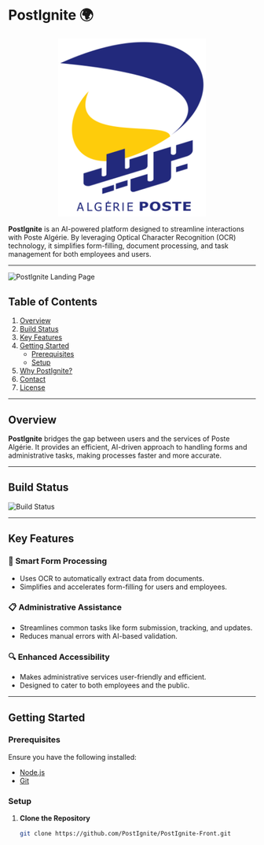 # PostIgnite 🌍

<div align="center">
  <img src="public/img/icons/AlgeriePoste.svg" alt="PostIgnite Logo" width="300"/>
</div>

**PostIgnite** is an AI-powered platform designed to streamline interactions with Poste Algérie. By leveraging Optical Character Recognition (OCR) technology, it simplifies form-filling, document processing, and task management for both employees and users.

---

![PostIgnite Landing Page]()

## Table of Contents

1. [Overview](#overview)
2. [Build Status](#build-status)
3. [Key Features](#key-features)
4. [Getting Started](#getting-started)
   - [Prerequisites](#prerequisites)
   - [Setup](#setup)
5. [Why PostIgnite?](#why-postignite)
6. [Contact](#contact)
7. [License](#license)

---

## Overview

**PostIgnite** bridges the gap between users and the services of Poste Algérie. It provides an efficient, AI-driven approach to handling forms and administrative tasks, making processes faster and more accurate.

---

## Build Status

![Build Status](https://img.shields.io/github/actions/workflow/status/PostIgnite/PostIgnite-Front/ci.yml?label=build)

---

## Key Features

### 📝 Smart Form Processing

- Uses OCR to automatically extract data from documents.
- Simplifies and accelerates form-filling for users and employees.

### 📋 Administrative Assistance

- Streamlines common tasks like form submission, tracking, and updates.
- Reduces manual errors with AI-based validation.

### 🔍 Enhanced Accessibility

- Makes administrative services user-friendly and efficient.
- Designed to cater to both employees and the public.

---

## Getting Started

### Prerequisites

Ensure you have the following installed:

- [Node.js](https://nodejs.org/)
- [Git](https://git-scm.com/)

### Setup

1. **Clone the Repository**
   ```bash
   git clone https://github.com/PostIgnite/PostIgnite-Front.git
   ```
